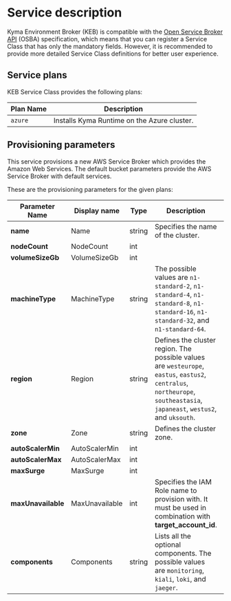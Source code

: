 # Service description

Kyma Environment Broker (KEB) is compatible with the [Open Service Broker API](https://www.openservicebrokerapi.org/) (OSBA) specification, which means that you can register a Service Class that has only the mandatory fields. However, it is recommended to provide more detailed Service Class definitions for better user experience.

## Service plans

KEB Service Class provides the following plans:

| Plan Name | Description |
|-----------|-------------|
| `azure` | Installs Kyma Runtime on the Azure cluster. |

## Provisioning parameters

This service provisions a new AWS Service Broker which provides the Amazon Web Services. The default bucket parameters provide the AWS Service Broker with default services.

These are the provisioning parameters for the given plans:


| Parameter Name | Display name | Type | Description | Required | Default value |
|----------------|-----|-------|-------------|:----------:|---------------|
| **name** | Name | string | Specifies the name of the cluster. |  |  |
| **nodeCount** | NodeCount   | int |  |  |  |
| **volumeSizeGb** | VolumeSizeGb | int |  |  |  |
| **machineType** | MachineType  | string | The possible values are `n1-standard-2`, `n1-standard-4`, `n1-standard-8`, `n1-standard-16`, `n1-standard-32`, and `n1-standard-64`. |  |  |
| **region** | Region | string | Defines the cluster region. The possible values are `westeurope`, `eastus`, `eastus2`, `centralus`, `northeurope`, `southeastasia`, `japaneast`, `westus2`, and `uksouth`. |  |  |
| **zone** | Zone | string | Defines the cluster zone. |  |  |
| **autoScalerMin** | AutoScalerMin | int |  |  |  |
| **autoScalerMax** | AutoScalerMax | int |  |  |  |
| **maxSurge** | MaxSurge | int |  |  |  |
| **maxUnavailable** | MaxUnavailable | int | Specifies the IAM Role name to provision with. It must be used in combination with **target_account_id**. |  |  |
| **components** | Components | string | Lists all the optional components. The possible values are `monitoring`, `kiali`, `loki`, and `jaeger`. |  |  |
